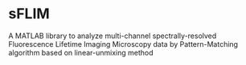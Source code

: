 # sFLIM
A MATLAB library to analyze multi-channel spectrally-resolved Fluorescence Lifetime Imaging Microscopy data by Pattern-Matching algorithm based on linear-unmixing method
